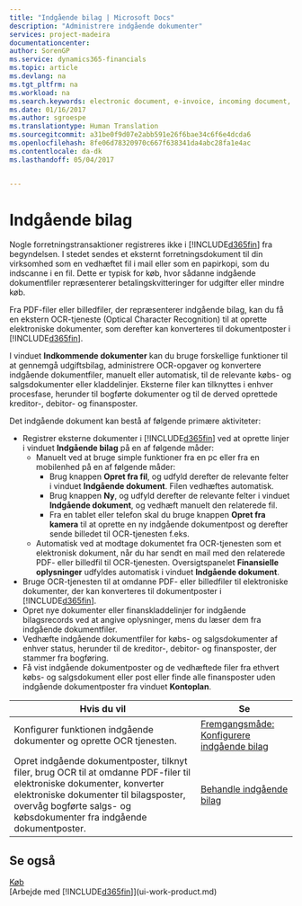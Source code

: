 ```yaml
---
title: "Indgående bilag | Microsoft Docs"
description: "Administrere indgående dokumenter"
services: project-madeira
documentationcenter: 
author: SorenGP
ms.service: dynamics365-financials
ms.topic: article
ms.devlang: na
ms.tgt_pltfrm: na
ms.workload: na
ms.search.keywords: electronic document, e-invoice, incoming document, OCR, ecommerce, document exchange, import invoice
ms.date: 01/16/2017
ms.author: sgroespe
ms.translationtype: Human Translation
ms.sourcegitcommit: a31be0f9d07e2abb591e26f6bae34c6f6e4dcda6
ms.openlocfilehash: 8fe06d78320970c667f638341da4abc28fa1e4ac
ms.contentlocale: da-dk
ms.lasthandoff: 05/04/2017


---
```

# <a name="incoming-documents"></a>Indgående bilag
Nogle forretningstransaktioner registreres ikke i [!INCLUDE[d365fin](includes/d365fin_md.md)] fra begyndelsen. I stedet sendes et eksternt forretningsdokument til din virksomhed som en vedhæftet fil i mail eller som en papirkopi, som du indscanne i en fil. Dette er typisk for køb, hvor sådanne indgående dokumentfiler repræsenterer betalingskvitteringer for udgifter eller mindre køb.

Fra PDF-filer eller billedfiler, der repræsenterer indgående bilag, kan du få en ekstern OCR-tjeneste (Optical Character Recognition) til at oprette elektroniske dokumenter, som derefter kan konverteres til dokumentposter i [!INCLUDE[d365fin](includes/d365fin_md.md)].

I vinduet **Indkommende dokumenter** kan du bruge forskellige funktioner til at gennemgå udgiftsbilag, administrere OCR-opgaver og konvertere indgående dokumentfiler, manuelt eller automatisk, til de relevante købs- og salgsdokumenter eller kladdelinjer. Eksterne filer kan tilknyttes i enhver procesfase, herunder til bogførte dokumenter og til de derved oprettede kreditor-, debitor- og finansposter.

Det indgående dokument kan bestå af følgende primære aktiviteter:

* Registrer eksterne dokumenter i [!INCLUDE[d365fin](includes/d365fin_md.md)] ved at oprette linjer i vinduet **Indgående bilag** på en af følgende måder:
  * Manuelt ved at bruge simple funktioner fra en pc eller fra en mobilenhed på en af følgende måder:
    * Brug knappen **Opret fra fil**, og udfyld derefter de relevante felter i vinduet **Indgående dokument**. Filen vedhæftes automatisk.  
    * Brug knappen **Ny**, og udfyld derefter de relevante felter i vinduet **Indgående dokument**, og vedhæft manuelt den relaterede fil.
    * Fra en tablet eller telefon skal du bruge knappen **Opret fra kamera** til at oprette en ny indgående dokumentpost og derefter sende billedet til OCR-tjenesten f.eks.
  * Automatisk ved at modtage dokumentet fra OCR-tjenesten som et elektronisk dokument, når du har sendt en mail med den relaterede PDF- eller billedfil til OCR-tjenesten. Oversigtspanelet **Finansielle oplysninger** udfyldes automatisk i vinduet **Indgående dokument**.
* Bruge OCR-tjenesten til at omdanne PDF- eller billedfiler til elektroniske dokumenter, der kan konverteres til dokumentposter i [!INCLUDE[d365fin](includes/d365fin_md.md)].
* Opret nye dokumenter eller finanskladdelinjer for indgående bilagsrecords ved at angive oplysninger, mens du læser dem fra indgående dokumentfiler.
* Vedhæfte indgående dokumentfiler for købs- og salgsdokumenter af enhver status, herunder til de kreditor-, debitor- og finansposter, der stammer fra bogføring.
* Få vist indgående dokumentposter og de vedhæftede filer fra ethvert købs- og salgsdokument eller post eller finde alle finansposter uden indgående dokumentposter fra vinduet **Kontoplan**.

| Hvis du vil | Se |
| --- | --- |
| Konfigurer funktionen indgående dokumenter og oprette OCR tjenesten. |[Fremgangsmåde: Konfigurere indgående bilag](across-how-setup-income-documents.md) |
| Opret indgående dokumentposter, tilknyt filer, brug OCR til at omdanne PDF-filer til elektroniske dokumenter, konverter elektroniske dokumenter til bilagsposter, overvåg bogførte salgs- og købsdokumenter fra indgående dokumentposter. |[Behandle indgående bilag](across-process-income-documents.md) |

## <a name="see-also"></a>Se også
[Køb](purchasing-manage-purchasing.md)  
[Arbejde med [!INCLUDE[d365fin](includes/d365fin_md.md)]](ui-work-product.md)

